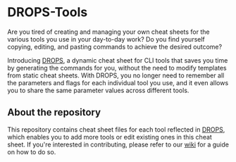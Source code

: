 # DROPS-Tools
Are you tired of creating and managing your own cheat sheets for the various tools you use in your day-to-day work? Do you find yourself copying, editing, and pasting commands to achieve the desired outcome?

Introducing [DROPS](https://sygnialabs.github.io/DROPS), a dynamic cheat sheet for CLI tools that saves you time by generating the commands for you, without the need to modify templates from static cheat sheets. With DROPS, you no longer need to remember all the parameters and flags for each individual tool you use, and it even allows you to share the same parameter values across different tools.

## About the repository
This repository contains cheat sheet files for each tool reflected in [DROPS](https://sygnialabs.github.io/DROPS), which enables you to add more tools or edit existing ones in this cheat sheet. If you're interested in contributing, please refer to our [wiki](/wiki) for a guide on how to do so.
